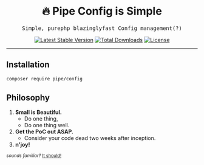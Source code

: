 <h1 align=center>🔥 Pipe Config is Simple</h1>

<p align=center>
  <samp>Simple, purephp blazinglyfast Config management(?)</samp>
</p>

<p align="center">
    <a href="https://packagist.org/packages/pipe/config"><img src="https://poser.pugx.org/pipe/config/v/stable?style=for-the-badge" alt="Latest Stable Version"/></a>
    <a href="https://packagist.org/packages/pipe/config"><img src="https://poser.pugx.org/pipe/config/downloads?style=for-the-badge" alt="Total Downloads"/></a>
    <a href="https://packagist.org/packages/pipe/config"><img src="https://poser.pugx.org/pipe/config/license?style=for-the-badge" alt="License"/></a>
</p>

---

## Installation

```bash
composer require pipe/config
```

## Philosophy

1. **Small is Beautiful.**
   - Do one thing,
   - Do one thing well.
1. **Get the PoC out ASAP.**
   - Consider your code dead two weeks after inception.
1. **n'joy!**

<small>_sounds familiar?_ [It should!](https://en.wikipedia.org/wiki/Unix_philosophy#Origin)</small>
